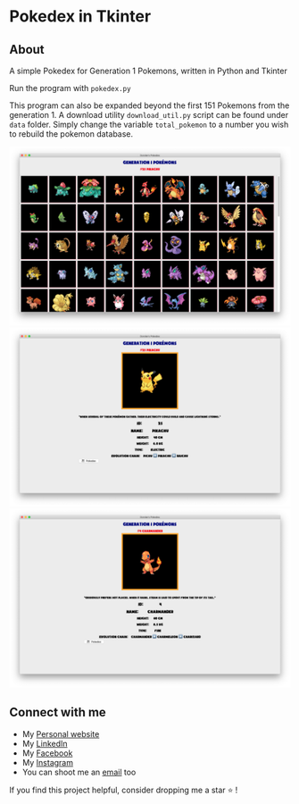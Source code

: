 # Pokedex in Tkinter

## About
A simple Pokedex for Generation 1 Pokemons, written in Python and Tkinter

Run the program with `pokedex.py`

This program can also be expanded beyond the first 151 Pokemons from the generation 1. A download utility `download_util.py` script can be found under `data` folder. Simply change the variable `total_pokemon` to a number you wish to rebuild the pokemon database.


![](./imgs/home.jpg)
![](./imgs/pikachu.jpg)
![](./imgs/charmander.jpg)

## Connect with me
* My [Personal website](https://hoangdesu.com/)
* My [LinkedIn](https://www.linkedin.com/in/hoangdesu/)
* My [Facebook](https://www.facebook.com/Hoangdayo/)
* My [Instagram](https://www.instagram.com/hoang.desu/)
* You can shoot me an [email](mailto:hoangdesu@gmail.com) too

If you find this project helpful, consider dropping me a star ⭐️ !
